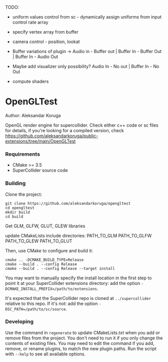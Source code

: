 TODO: 
- uniform values control from sc - dynamically assign uniforms from input control rate array
- specify vertex array from buffer
- camera control - position, lookat
  
- Buffer variations of plugin ->              Audio in - Buffer out | Buffer In - Buffer Out | Buffer In - Audio Out
- Maybe add visualizer only possibility?      Audio In - No out | Buffer In - No Out
- compute shaders

# OpenGLTest

Author: Aleksandar Koruga

OpenGL render engine for supercollider.
Check either c++ code or sc files for details, if you're looking for a compiled version, check https://github.com/aleksandarkoruga/public-extensions/tree/main/OpenGLTest

### Requirements

- CMake >= 3.5
- SuperCollider source code

### Building

Clone the project:

    git clone https://github.com/aleksandarkoruga/opengltest
    cd opengltest
    mkdir build
    cd build

Get GLM, GLFW, GLUT, GLEW libraries 

update CMakeLists include directories:
    PATH_TO_GLM
    PATH_TO_GLFW
    PATH_TO_GLEW
    PATH_TO_GLUT

Then, use CMake to configure and build it:

    cmake .. -DCMAKE_BUILD_TYPE=Release
    cmake --build . --config Release
    cmake --build . --config Release --target install

You may want to manually specify the install location in the first step to point it at your
SuperCollider extensions directory: add the option `-DCMAKE_INSTALL_PREFIX=/path/to/extensions`.

It's expected that the SuperCollider repo is cloned at `../supercollider` relative to this repo. If
it's not: add the option `-DSC_PATH=/path/to/sc/source`.

### Developing

Use the command in `regenerate` to update CMakeLists.txt when you add or remove files from the
project. You don't need to run it if you only change the contents of existing files. You may need to
edit the command if you add, remove, or rename plugins, to match the new plugin paths. Run the
script with `--help` to see all available options.
